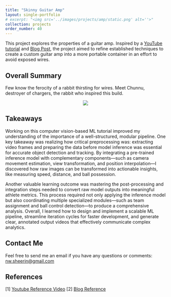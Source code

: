 ```yaml
---
title: "Skinny Guitar Amp"
layout: single-portfolio
# excerpt: "<img src='../images/projects/amp/static.png' alt=''>"
collection: projects
order_number: 40
---
```


This project explores the properties of a guitar amp. Inspired by a [YouTube tutorial](https://youtu.be/4wNtbUjQRUU) and [Blog Post](https://vintagemusictech.blogspot.com/2019/05/make-mini-amp-for-guitar-lm386-chip.html), the project aimed to refine established techniques to create a custom guitar amp into a more portable container in an effort to avoid exposed wires.

<!-- <div align="center">
<img src="../../images/projects/amp/chunnu.jpg">
</div> -->

## Overall Summary

Few know the ferocity of a rabbit thirsting for wires. Meet Chunnu, destroyer of chargers, the rabbit who inspired this build.

<div align="center">
<img src="../../images/projects/amp/chunnu.jpg">
</div>

<!-- <div align="center">
  <img src="../../images/projects/amp/soccer.gif" width="80%">
</div> -->

## Takeaways
Working on this computer vision-based ML tutorial improved my understanding of the importance of a well-structured, modular pipeline. One key takeaway was realizing how critical preprocessing was: extracting video frames and preparing the data before model inference was essential for accurate object detection and tracking. By integrating a pre-trained inference model with complementary components—such as camera movement estimation, view transformation, and position interpolation—I discovered how raw images can be transformed into actionable insights, like measuring speed, distance, and ball possession.

Another valuable learning outcome was mastering the post-processing and integration steps needed to convert raw model outputs into meaningful athlete metrics. This process required not only applying the inference model but also coordinating multiple specialized modules—such as team assignment and ball control detection—to produce a comprehensive analysis. Overall, I learned how to design and implement a scalable ML pipeline, streamline iteration cycles for faster development, and generate clear, annotated output videos that effectively communicate complex analytics.

## Contact Me
Feel free to send me an email if you have any questions or comments: nw.sheerin@gmail.com


## References
[1] [Youtube Reference Video](https://youtu.be/4wNtbUjQRUU)
[2] [Blog Reference](https://vintagemusictech.blogspot.com/2019/05/make-mini-amp-for-guitar-lm386-chip.html)





